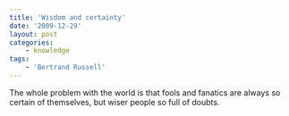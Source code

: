 ```yaml
---
title: 'Wisdom and certainty'
date: '2009-12-29'
layout: post
categories:
    - knowledge
tags:
    - 'Bertrand Russell'
---
```


The whole problem with the world is that fools and fanatics are always so certain of themselves, but wiser people so full of doubts.
